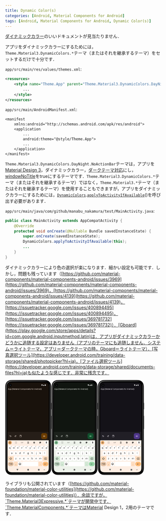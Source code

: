 ```yaml
---
title: Dynamic Color(s)
categories: [Android, Material Components for Android]
tags: [Android, Material Components for Android, Dynamic Color(s)]
---
```

[ダイナミックカラー](https://developer.android.com/develop/ui/views/theming/dynamic-colors?hl=ja)のいいドキュメントが見当たりません．

アプリをダイナミックカラーにするためには，`Theme.Material3.DynamicColors.*`テーマ（またはそれを継承するテーマ）をセットするだけで十分です．

`app/src/main/res/values/themes.xml`:
```xml
<resources>
    <style name="Theme.App" parent="Theme.Material3.DynamicColors.DayNight.NoActionBar">
        ...
    </style>
</resources>
```
`app/src/main/AndroidManifest.xml`:
```
<manifest
    xmlns:android="http://schemas.android.com/apk/res/android">
    <application
        ...
        android:theme="@style/Theme.App">
        ...
    </application>
</manifest>
```
`Theme.Material3.DynamicColors.DayNight.NoActionBar`テーマは，アプリを[Material Design 3](https://m3.material.io/)，ダイナミックカラー，[ダークテーマ対応](https://developer.android.com/develop/ui/views/theming/darktheme?hl=ja)にし，[windowNoTitle](https://developer.android.com/reference/android/R.attr#windowNoTitle)をtrueにするテーマです．`Theme.Material3.DynamicColors.*`テーマ（またはそれを継承するテーマ）ではなく，`Theme.Material3.*`テーマ（またはそれを継承するテーマ）を使用することもできますが，アプリをダイナミックカラーにするためには，[`DynamicColors`](https://developer.android.com/reference/com/google/android/material/color/DynamicColors).[`applyToActivityIfAvailable`](https://developer.android.com/reference/com/google/android/material/color/DynamicColors#applyToActivityIfAvailable(android.app.Activity))()を呼び出す必要があります．

`app/src/main/java/com/github/manabu_nakamura/test/MainActivity.java`:
```java
public class MainActivity extends AppCompatActivity {
    @Override
    protected void onCreate(@Nullable Bundle savedInstanceState) {
        super.onCreate(savedInstanceState);
        DynamicColors.applyToActivityIfAvailable(this);
        ...
    }
}
```
ダイナミックカラーにより色の選択が楽になります．細かい設定も可能です．しかし，問題も残っています（[https://github.com/material-components/material-components-android/issues/3969](https://github.com/material-components/material-components-android/issues/3969)，[https://github.com/material-components/material-components-android/issues/4139](https://github.com/material-components/material-components-android/issues/4139)，[https://issuetracker.google.com/issues/400894495](https://issuetracker.google.com/issues/400894495)，[https://issuetracker.google.com/issues/369781732](https://issuetracker.google.com/issues/369781732)）．[Gboard](https://play.google.com/store/apps/details?id=com.google.android.inputmethod.latin)は．アプリがダイナミックカラーかどうかに追随する設定はありません（アプリのテーマにも追随しません．システム＝ライトテーマ，アプリ＝ダークテーマの時，Gboard＝ライトテーマ）．[写真選択ツール](https://developer.android.com/training/data-storage/shared/photopicker?hl=ja)，[ファイル選択ツール](https://developer.android.com/training/data-storage/shared/documents-files?hl=ja)も似たような感じです．非常に残念です．

<img src="../assets/img/2025-03-20-1.png" alt="" width="150"><img src="../assets/img/2025-03-20-2.png" alt="" width="150"><img src="../assets/img/2025-03-20-3.png" alt="" width="150">

ライブラリも公開されています（[https://github.com/material-foundation/material-color-utilities](https://github.com/material-foundation/material-color-utilities)）．余談ですが，`Theme.Material3Expressive.*`テーマが開発中です．`Theme.MaterialComponents.*`テーマはMaterial Design 1，2用のテーマです．
